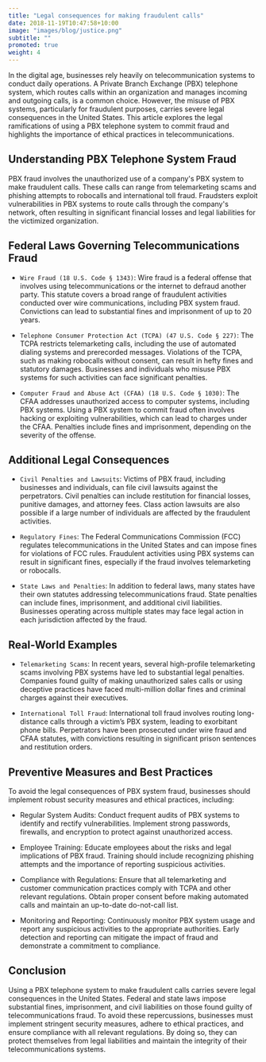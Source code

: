```yaml
---
title: "Legal consequences for making fraudulent calls"
date: 2018-11-19T10:47:58+10:00
image: "images/blog/justice.png"
subtitle: ""
promoted: true
weight: 4
---
```


In the digital age, businesses rely heavily on telecommunication systems to conduct daily operations. A Private Branch Exchange (PBX) telephone system, which routes calls within an organization and manages incoming and outgoing calls, is a common choice. However, the misuse of PBX systems, particularly for fraudulent purposes, carries severe legal consequences in the United States. This article explores the legal ramifications of using a PBX telephone system to commit fraud and highlights the importance of ethical practices in telecommunications.


## Understanding PBX Telephone System Fraud

PBX fraud involves the unauthorized use of a company's PBX system to make fraudulent calls. These calls can range from telemarketing scams and phishing attempts to robocalls and international toll fraud. Fraudsters exploit vulnerabilities in PBX systems to route calls through the company's network, often resulting in significant financial losses and legal liabilities for the victimized organization.

## Federal Laws Governing Telecommunications Fraud

- `Wire Fraud (18 U.S. Code § 1343)`: Wire fraud is a federal offense that involves using telecommunications or the internet to defraud another party. This statute covers a broad range of fraudulent activities conducted over wire communications, including PBX system fraud. Convictions can lead to substantial fines and imprisonment of up to 20 years.

- `Telephone Consumer Protection Act (TCPA) (47 U.S. Code § 227)`: The TCPA restricts telemarketing calls, including the use of automated dialing systems and prerecorded messages. Violations of the TCPA, such as making robocalls without consent, can result in hefty fines and statutory damages. Businesses and individuals who misuse PBX systems for such activities can face significant penalties.

- `Computer Fraud and Abuse Act (CFAA) (18 U.S. Code § 1030)`: The CFAA addresses unauthorized access to computer systems, including PBX systems. Using a PBX system to commit fraud often involves hacking or exploiting vulnerabilities, which can lead to charges under the CFAA. Penalties include fines and imprisonment, depending on the severity of the offense.


## Additional Legal Consequences

- `Civil Penalties and Lawsuits`: Victims of PBX fraud, including businesses and individuals, can file civil lawsuits against the perpetrators. Civil penalties can include restitution for financial losses, punitive damages, and attorney fees. Class action lawsuits are also possible if a large number of individuals are affected by the fraudulent activities.

- `Regulatory Fines`: The Federal Communications Commission (FCC) regulates telecommunications in the United States and can impose fines for violations of FCC rules. Fraudulent activities using PBX systems can result in significant fines, especially if the fraud involves telemarketing or robocalls.

- `State Laws and Penalties`: In addition to federal laws, many states have their own statutes addressing telecommunications fraud. State penalties can include fines, imprisonment, and additional civil liabilities. Businesses operating across multiple states may face legal action in each jurisdiction affected by the fraud.

## Real-World Examples

- `Telemarketing Scams`: In recent years, several high-profile telemarketing scams involving PBX systems have led to substantial legal penalties. Companies found guilty of making unauthorized sales calls or using deceptive practices have faced multi-million dollar fines and criminal charges against their executives.

- `International Toll Fraud`: International toll fraud involves routing long-distance calls through a victim’s PBX system, leading to exorbitant phone bills. Perpetrators have been prosecuted under wire fraud and CFAA statutes, with convictions resulting in significant prison sentences and restitution orders.

## Preventive Measures and Best Practices

To avoid the legal consequences of PBX system fraud, businesses should implement robust security measures and ethical practices, including:

- Regular System Audits: Conduct frequent audits of PBX systems to identify and rectify vulnerabilities. Implement strong passwords, firewalls, and encryption to protect against unauthorized access.

- Employee Training: Educate employees about the risks and legal implications of PBX fraud. Training should include recognizing phishing attempts and the importance of reporting suspicious activities.

- Compliance with Regulations: Ensure that all telemarketing and customer communication practices comply with TCPA and other relevant regulations. Obtain proper consent before making automated calls and maintain an up-to-date do-not-call list.

- Monitoring and Reporting: Continuously monitor PBX system usage and report any suspicious activities to the appropriate authorities. Early detection and reporting can mitigate the impact of fraud and demonstrate a commitment to compliance.


## Conclusion

Using a PBX telephone system to make fraudulent calls carries severe legal consequences in the United States. Federal and state laws impose substantial fines, imprisonment, and civil liabilities on those found guilty of telecommunications fraud. To avoid these repercussions, businesses must implement stringent security measures, adhere to ethical practices, and ensure compliance with all relevant regulations. By doing so, they can protect themselves from legal liabilities and maintain the integrity of their telecommunications systems.
